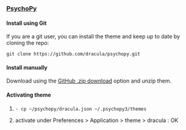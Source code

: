 ### [PsychoPy](https://github.com/psychopy/psychopy)

#### Install using Git

If you are a git user, you can install the theme and keep up to date by cloning the repo:

    git clone https://github.com/dracula/psychopy.git

#### Install manually

Download using the [GitHub .zip download](https://github.com/dracula/psychopy/archive/master.zip) option and unzip them.

#### Activating theme

1. `- cp ~/psychopy/dracula.json ~/.psychopy3/themes`

2. activate under Preferences > Application > theme > dracula : OK
